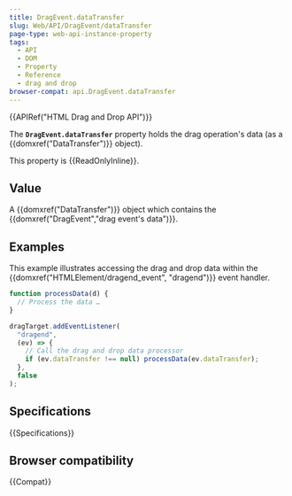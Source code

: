 ```yaml
---
title: DragEvent.dataTransfer
slug: Web/API/DragEvent/dataTransfer
page-type: web-api-instance-property
tags:
  - API
  - DOM
  - Property
  - Reference
  - drag and drop
browser-compat: api.DragEvent.dataTransfer
---
```


{{APIRef("HTML Drag and Drop API")}}

The **`DragEvent.dataTransfer`** property holds the drag
operation's data (as a {{domxref("DataTransfer")}} object).

This property is {{ReadOnlyInline}}.

## Value

A {{domxref("DataTransfer")}} object which contains the {{domxref("DragEvent","drag event's data")}}.

## Examples

This example illustrates accessing the drag and drop data within the
{{domxref("HTMLElement/dragend_event", "dragend")}} event handler.

```js
function processData(d) {
  // Process the data …
}

dragTarget.addEventListener(
  "dragend",
  (ev) => {
    // Call the drag and drop data processor
    if (ev.dataTransfer !== null) processData(ev.dataTransfer);
  },
  false
);
```

## Specifications

{{Specifications}}

## Browser compatibility

{{Compat}}
